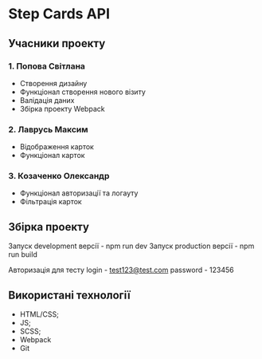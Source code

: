 # Step Cards API

## Учасники проекту

### 1. Попова Світлана

* Створення дизайну
* Функціонал створення нового візиту
* Валідація даних
* Збірка проекту Webpack

### 2. Лаврусь Максим

* Відображення карток
* Функціонал карток
    
### 3. Козаченко Олександр

* Функціонал авторизації та логауту
* Фільтрація карток

## Збірка проекту
Запуск development версії - npm run dev
Запуск production версії - npm run build

Авторизація для тесту
login - test123@test.com
password - 123456

## Використані технології

* HTML/CSS;
* JS;
* SCSS;
* Webpack
* Git
